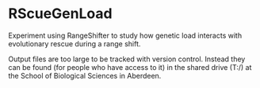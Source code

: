 # RScueGenLoad

Experiment using RangeShifter to study how genetic load interacts with evolutionary rescue during a range shift.



Output files are too large to be tracked with version control. Instead they can be found (for people who have access to it) in the shared drive (T:/) at the School of Biological Sciences in Aberdeen.
